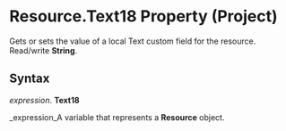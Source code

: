 
# Resource.Text18 Property (Project)

Gets or sets the value of a local Text custom field for the resource. Read/write  **String**.


## Syntax

 _expression_. **Text18**

 _expression_A variable that represents a  **Resource** object.

